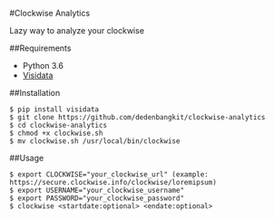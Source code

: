 #Clockwise Analytics

Lazy way to analyze your clockwise

##Requirements

- Python 3.6
- [Visidata](https://visidata.org/)

##Installation

```
$ pip install visidata
$ git clone https://github.com/dedenbangkit/clockwise-analytics
$ cd clockwise-analytics
$ chmod +x clockwise.sh
$ mv clockwise.sh /usr/local/bin/clockwise
```

##Usage

```
$ export CLOCKWISE="your_clockwise_url" (example: https://secure.clockwise.info/clockwise/loremipsum)
$ export USERNAME="your_clockwise_username"
$ export PASSWORD="your_clockwise_password"
$ clockwise <startdate:optional> <endate:optional>
```
